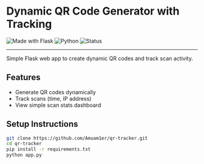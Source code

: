 # Dynamic QR Code Generator with Tracking

![Made with Flask](https://img.shields.io/badge/Made%20with-Flask-blue)
![Python](https://img.shields.io/badge/Python-3.10+-blue)
![Status](https://img.shields.io/badge/Status-Completed-brightgreen)

---

Simple Flask web app to create dynamic QR codes and track scan activity.

## Features
- Generate QR codes dynamically
- Track scans (time, IP address)
- View simple scan stats dashboard

## Setup Instructions

```bash
git clone https://github.com/Amuam1er/qr-tracker.git
cd qr-tracker
pip install -r requirements.txt
python app.py